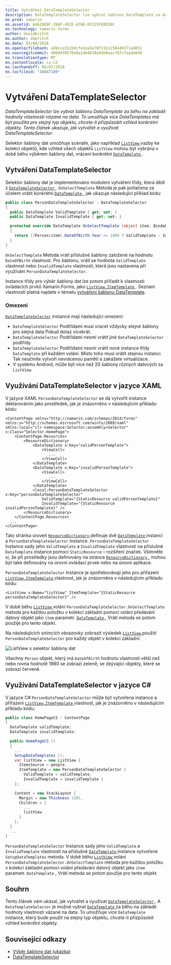 ```yaml
---
title: Vytváření DataTemplateSelector
description: DataTemplateSelector lze vybrat šablonu DataTemplate za běhu na základě hodnoty vlastnosti vázané na data. To umožňuje více DataTemplates má být použita pro stejný typ objektu, chcete-li přizpůsobit vzhled konkrétní objekty. Tento článek ukazuje, jak vytvářet a využívat DataTemplateSelector.
ms.prod: xamarin
ms.assetid: A4629E8F-2BAF-45CE-A76E-DF225FE8D26C
ms.technology: xamarin-forms
author: davidbritch
ms.author: dabritch
ms.date: 03/08/2016
ms.openlocfilehash: ad8cce32cb9cfe2ea5e78f11b1250440371a9851
ms.sourcegitcommit: d80d93957040a14b4638a91b0eac797cfaade840
ms.translationtype: MT
ms.contentlocale: cs-CZ
ms.lasthandoff: 06/07/2018
ms.locfileid: "34847189"
---
```

# <a name="creating-a-datatemplateselector"></a>Vytváření DataTemplateSelector

_DataTemplateSelector lze vybrat šablonu DataTemplate za běhu na základě hodnoty vlastnosti vázané na data. To umožňuje více DataTemplates má být použita pro stejný typ objektu, chcete-li přizpůsobit vzhled konkrétní objekty. Tento článek ukazuje, jak vytvářet a využívat DataTemplateSelector._

Selektor šablony dat umožňuje scénáře, jako například [ `ListView` ](https://developer.xamarin.com/api/type/Xamarin.Forms.ListView/) vazby ke kolekci objektů, kde vzhled všech objektů `ListView` mohou být vybrána v době běhu výběrem šablony dat, vrácení konkrétní [ `DataTemplate` ](https://developer.xamarin.com/api/type/Xamarin.Forms.DataTemplate/).

## <a name="creating-a-datatemplateselector"></a>Vytváření DataTemplateSelector

Selektor šablony dat je implementováno modulem vytváření třídy, která dědí z [ `DataTemplateSelector` ](https://developer.xamarin.com/api/type/Xamarin.Forms.DataTemplateSelector/). `OnSelectTemplate` Metoda je pak potlačena za účelem vrátit konkrétní [ `DataTemplate` ](https://developer.xamarin.com/api/type/Xamarin.Forms.DataTemplate/), jak ukazuje následující příklad kódu:

```csharp
public class PersonDataTemplateSelector : DataTemplateSelector
{
  public DataTemplate ValidTemplate { get; set; }
  public DataTemplate InvalidTemplate { get; set; }

  protected override DataTemplate OnSelectTemplate (object item, BindableObject container)
  {
    return ((Person)item).DateOfBirth.Year >= 1980 ? ValidTemplate : InvalidTemplate;
  }
}
```

`OnSelectTemplate` Metoda vrátí příslušné šablony založené na hodnotu `DateOfBirth` vlastnost. Pro šablonu, vrátí se hodnota `ValidTemplate` vlastnost nebo `InvalidTemplate` vlastnosti, která jsou nastavena při využívání `PersonDataTemplateSelector`.

Instance třídy pro výběr šablony dat lze potom přiřadit k vlastnosti ovládacích prvků Xamarin.Forms, jako [ `ListView.ItemTemplate` ](https://developer.xamarin.com/api/type/Xamarin.Forms.ItemsView%3CTVisual%3E/). Seznam vlastností platná najdete v tématu [vytváření šablonu DataTemplate](~/xamarin-forms/app-fundamentals/templates/data-templates/creating.md).

### <a name="limitations"></a>Omezení

[`DataTemplateSelector`](https://developer.xamarin.com/api/type/Xamarin.Forms.DataTemplateSelector/) instance mají následující omezení:

- `DataTemplateSelector` Podtřídami musí vracet vždycky stejné šablony pro stejná data Pokud dotaz vícekrát.
- `DataTemplateSelector` Podtřídami nesmí vrátit jiné `DataTemplateSelector` podtřídy.
- `DataTemplateSelector` Podtřídami nesmí vrátit nové instance třídy `DataTemplate` při každém volání. Místo toho musí vrátit stejnou instanci. Tak neučiníte vytvoří nevrácenou pamětí a zakážete virtualizace.
- V systému Android, může být více než 20 šablony různých datových za `ListView`.

## <a name="consuming-a-datatemplateselector-in-xaml"></a>Využívání DataTemplateSelector v jazyce XAML

V jazyce XAML `PersonDataTemplateSelector` se dá vytvořit instance deklarováním jako prostředek, jak je znázorněno v následujícím příkladu kódu:

```xaml
<ContentPage xmlns="http://xamarin.com/schemas/2014/forms" xmlns:x="http://schemas.microsoft.com/winfx/2009/xaml" xmlns:local="clr-namespace:Selector;assembly=Selector" x:Class="Selector.HomePage">
    <ContentPage.Resources>
        <ResourceDictionary>
            <DataTemplate x:Key="validPersonTemplate">
                <ViewCell>
                   ...
                </ViewCell>
            </DataTemplate>
            <DataTemplate x:Key="invalidPersonTemplate">
                <ViewCell>
                   ...
                </ViewCell>
            </DataTemplate>
            <local:PersonDataTemplateSelector x:Key="personDataTemplateSelector"
                ValidTemplate="{StaticResource validPersonTemplate}"
                InvalidTemplate="{StaticResource invalidPersonTemplate}" />
        </ResourceDictionary>
    </ContentPage.Resources>
  ...
</ContentPage>
```

Tato stránka úroveň [ `ResourceDictionary` ](https://developer.xamarin.com/api/type/Xamarin.Forms.ResourceDictionary/) definuje dvě [ `DataTemplate` ](https://developer.xamarin.com/api/type/Xamarin.Forms.DataTemplate/) instancí a `PersonDataTemplateSelector` instance. `PersonDataTemplateSelector` Instance sady jeho `ValidTemplate` a `InvalidTemplate` vlastnosti na příslušné `DataTemplate` instance pomocí `StaticResource` – rozšíření značek. Všimněte si, že při prostředky jsou definovány na stránce [ `ResourceDictionary` ](https://developer.xamarin.com/api/type/Xamarin.Forms.ResourceDictionary/), mohou být také definovány na úrovni ovládací prvek nebo na úrovni aplikace.

`PersonDataTemplateSelector` Instance je spotřebovávají jeho pro přiřazení [ `ListView.ItemTemplate` ](https://developer.xamarin.com/api/type/Xamarin.Forms.ItemsView%3CTVisual%3E/) vlastnost, jak je znázorněno v následujícím příkladu kódu:

```xaml
<ListView x:Name="listView" ItemTemplate="{StaticResource personDataTemplateSelector}" />
```

V době běhu [ `ListView` ](https://developer.xamarin.com/api/type/Xamarin.Forms.ListView/) volání `PersonDataTemplateSelector.OnSelectTemplate` metoda pro každou položku v kolekci základní pomocí volání předávání datový objekt jako `item` parametr. [ `DataTemplate` ](https://developer.xamarin.com/api/type/Xamarin.Forms.DataTemplate/) , Vrátí metoda se potom použije pro tento objekt.

Na následujících snímcích obrazovky zobrazit výsledek [ `ListView` ](https://developer.xamarin.com/api/type/Xamarin.Forms.ListView/) použití `PersonDataTemplateSelector` pro každý objekt v kolekci základní:

![](selector-images/data-template-selector.png "ListView s selektor šablony dat")

Všechny `Person` objekt, který má `DateOfBirth` hodnotu vlastnosti větší než nebo rovna hodnotě 1980 se zobrazí zeleně, se zbývající objekty, které se zobrazí červeně.

## <a name="consuming-a-datatemplateselector-in-cnum"></a>Využívání DataTemplateSelector v jazyce C&num;

V jazyce C# `PersonDataTemplateSelector` může být vytvořena instance a přiřazení [ `ListView.ItemTemplate` ](https://developer.xamarin.com/api/type/Xamarin.Forms.ItemsView%3CTVisual%3E/) vlastnost, jak je znázorněno v následujícím příkladu kódu:

```csharp
public class HomePageCS : ContentPage
{
  DataTemplate validTemplate;
  DataTemplate invalidTemplate;

  public HomePageCS ()
  {
    ...
    SetupDataTemplates ();
    var listView = new ListView {
      ItemsSource = people,
      ItemTemplate = new PersonDataTemplateSelector {
        ValidTemplate = validTemplate,
        InvalidTemplate = invalidTemplate }
    };

    Content = new StackLayout {
      Margin = new Thickness (20),
      Children = {
        ...
        listView
      }
    };
  }
  ...  
}
```

`PersonDataTemplateSelector` Instance sady jeho `ValidTemplate` a `InvalidTemplate` vlastnosti na příslušné [ `DataTemplate` ](https://developer.xamarin.com/api/type/Xamarin.Forms.DataTemplate/) instance vytvořené `SetupDataTemplates` metoda. V době běhu [ `ListView` ](https://developer.xamarin.com/api/type/Xamarin.Forms.ListView/) volání `PersonDataTemplateSelector.OnSelectTemplate` metoda pro každou položku v kolekci základní pomocí volání předávání datový objekt jako `item` parametr. `DataTemplate` , Vrátí metoda se potom použije pro tento objekt.

## <a name="summary"></a>Souhrn

Tento článek vám ukázal, jak vytvářet a využívat [ `DataTemplateSelector` ](https://developer.xamarin.com/api/type/Xamarin.Forms.DataTemplateSelector/). A `DataTemplateSelector` je možné vybrat [ `DataTemplate` ](https://developer.xamarin.com/api/type/Xamarin.Forms.DataTemplate/) za běhu na základě hodnoty vlastnosti vázané na data. To umožňuje více `DataTemplate` instance, který bude použit na stejný typ objektu, chcete-li přizpůsobit vzhled konkrétní objekty.


## <a name="related-links"></a>Související odkazy

- [Výběr šablony dat (ukázka)](https://developer.xamarin.com/samples/xamarin-forms/templates/datatemplateselector/)
- [DataTemplateSelector](https://developer.xamarin.com/api/type/Xamarin.Forms.DataTemplateSelector/)

